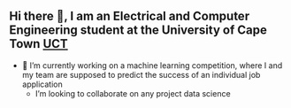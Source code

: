 ## Hi there 👋, I am an Electrical and Computer Engineering student at the University of Cape Town [UCT](https://www.uct.ac.za/research-innovation/rankings)
- 🔭 I’m currently working on a machine learning competition, where I and my team are supposed to predict the success of an individual job application
  -  I’m looking to collaborate on any project data science 

<!--
**Thompho-Madia/Thompho-Madia** is a ✨ _special_ ✨ repository because its `README.md` (this file) appears on your GitHub profile.

Here are some ideas to get you started:

- 🔭 I’m currently working on ...
- 🌱 I’m currently learning ...
- 👯 I’m looking to collaborate on ...
- 🤔 I’m looking for help with ...
- 💬 Ask me about ...
- 📫 How to reach me: ...
- 😄 Pronouns: ...
- ⚡ Fun fact: ...
-->
